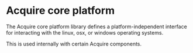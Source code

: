 # Acquire core platform

The Acquire core platform library defines a platform-independent interface for
interacting with the linux, osx, or windows operating systems.

This is used internally with certain Acquire components.
